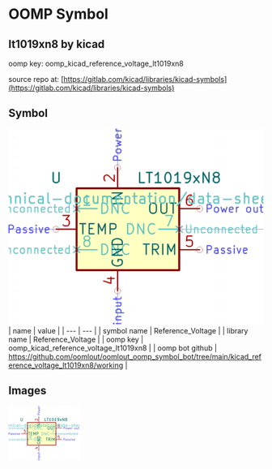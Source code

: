# OOMP Symbol  
## lt1019xn8  by kicad  
  
oomp key: oomp_kicad_reference_voltage_lt1019xn8  
  
source repo at: [https://gitlab.com/kicad/libraries/kicad-symbols](https://gitlab.com/kicad/libraries/kicad-symbols)  
## Symbol  
  
[![working.png](working_600.png)](working.png)  
| name | value | 
| --- | --- | 
| symbol name | Reference_Voltage | 
| library name | Reference_Voltage | 
| oomp key | oomp_kicad_reference_voltage_lt1019xn8 | 
| oomp bot github | https://github.com/oomlout/oomlout_oomp_symbol_bot/tree/main/kicad_reference_voltage_lt1019xn8/working | 
## Images  
  
[![working.png](working_140.png)](working.png)  
